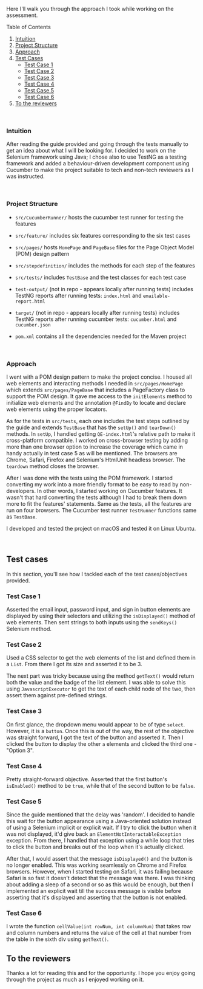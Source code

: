 Here I'll walk you through the approach I took while working on the assessment.
<br />
<!-- TABLE OF CONTENTS -->
  <summary>Table of Contents</summary>
  <ol>
    <li>
      <a href="#intuition">Intuition</a>
    </li>
    <li><a href="#project-structure">Project Structure</a></li>
    <li><a href="#approach">Approach</a></li>
    <li>
      <a href="#test-cases">Test Cases</a>
      <ul>
        <li><a href="#test-case-1">Test Case 1</a></li>
        <li><a href="#test-case-2">Test Case 2</a></li>
        <li><a href="#test-case-3">Test Case 3</a></li>
        <li><a href="#test-case-4">Test Case 4</a></li>
        <li><a href="#test-case-5">Test Case 5</a></li>
        <li><a href="#test-case-6">Test Case 6</a></li>
      </ul>
    </li>
    <li><a href="#to-the-reviewers">To the reviewers</a></li>
  </ol>
<br />

### Intuition
After reading the guide provided and going through the tests manually to get an idea about what I will be looking for. I decided to work on the Selenium framework using Java; I chose also to use TestNG as a testing framework and added a behaviour-driven development component using Cucumber to make the project suitable to tech and non-tech reviewers as I was instructed.

<br />

### Project Structure
- `src/CucumberRunner/` hosts the cucumber test runner for testing the features

- `src/feature/` includes six features corresponding to the six test cases

- `src/pages/` hosts `HomePage` and `PageBase` files for the Page Object Model (POM) design pattern

- `src/stepdefinition/` includes the methods for each step of the features

- `src/tests/` includes `TestBase` and the test classes for each test case

- `test-output/` (not in repo - appears locally after running tests) includes TestNG reports after running tests: `index.html` and `emailable-report.html`

- `target/`  (not in repo - appears locally after running tests) includes TestNG reports after running cucumber tests: `cucumber.html` and `cucumber.json`

- `pom.xml` contains all the dependencies needed for the Maven project
<br />

### Approach
I went with a POM design pattern to make the project concise. I housed all web elements and interacting methods I needed in `src/pages/HomePage` which extends `src/pages/PageBase` that includes a PageFactory class to support the POM design. It gave me access to the `initElements` method to initialize web elements and the annotation `@FindBy` to locate and declare web elements using the proper locators.

As for the tests in `src/tests`, each one includes the test steps outlined by the guide and extends `TestBase` that has the `setUp()` and `tearDown()` methods. In `setUp`, I handled getting `QE-index.html`'s relative path to make it cross-platform compatible. I worked on cross-browser testing by adding more than one browser option to increase the coverage which came in handy actually in test case 5 as will be mentioned. The browsers are Chrome, Safari, Firefox and Selenium's HtmlUnit headless browser. The `teardown` method closes the browser.

After I was done with the tests using the POM framework. I started converting my work into a more friendly format to be easy to read by non-developers. In other words, I started working on Cucumber features. It wasn't that hard converting the tests although I had to break them down more to fit the features' statements. Same as the tests, all the features are run on four browsers. The Cucumber test runner `TestRunner` functions same as `TestBase`.

I developed and tested the project on macOS and tested it on Linux Ubuntu.

<br />

## Test cases

In this section, you'll see how I tackled each of the test cases/objectives provided.

### Test Case 1
Asserted the email input, password input, and sign in button elements are displayed by using their selectors and utilizing the `isDisplayed()` method of web elements. Then sent strings to both inputs using the `sendKeys()` Selenium method.

### Test Case 2
Used a CSS selector to get the web elements of the list and defined them in a `List`. From there I got its size and asserted it to be 3.

The next part was tricky because using the method `getText()` would return both the value and the badge of the list element. I was able to solve this using `JavascriptExecutor` to get the text of each child node of the two, then assert them against pre-defined strings.

### Test Case 3
On first glance, the dropdown menu would appear to be of type `select`. However, it is a `button`. Once this is out of the way, the rest of the objective was straight forward, I got the text of the button and asserted it. Then I clicked the button to display the other `a` elements and clicked the third one - "Option 3".

### Test Case 4
Pretty straight-forward objective. Asserted that the first button's `isEnabled()` method to be `true`, while that of the second button to be `false`.

### Test Case 5
Since the guide mentioned that the delay was 'random'. I decided to handle this wait for the button appearance using a Java-oriented solution instead of using a Selenium implicit or explicit wait. If I try to click the button when it was not displayed, it'd give back an `ElementNotInteractableException` exception. From there, I handled that exception using a while loop that tries to click the button and breaks out of the loop when it's actually clicked.

After that, I would assert that the message `isDisplayed()` and the button is no longer enabled. This was working seamlessly on Chrome and Firefox browsers. However, when I started testing on Safari, it was failing because Safari is so fast it doesn't detect that the message was there. I was thinking about adding a sleep of a second or so as this would be enough, but then I implemented an explicit wait till the success message is visible before asserting that it's displayed and asserting that the button is not enabled.

### Test Case 6
I wrote the function `cellValue(int rowNum, int columnNum)` that takes row and column numbers and returns the value of the cell at that number from the table in the sixth div using `getText()`.
<br />

## To the reviewers
Thanks a lot for reading this and for the opportunity. I hope you enjoy going through the project as much as I enjoyed working on it.
